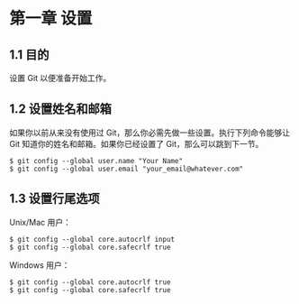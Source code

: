 # 第一章 设置

## 1.1 目的

设置 Git 以便准备开始工作。

## 1.2 设置姓名和邮箱

如果你以前从来没有使用过 Git，那么你必需先做一些设置。执行下列命令能够让 Git 知道你的姓名和邮箱。如果你已经设置了 Git，那么可以跳到下一节。

```
$ git config --global user.name "Your Name"
$ git config --global user.email "your_email@whatever.com"
```

## 1.3 设置行尾选项

Unix/Mac 用户：

```
$ git config --global core.autocrlf input
$ git config --global core.safecrlf true
```

Windows 用户：

```
$ git config --global core.autocrlf true
$ git config --global core.safecrlf true
```